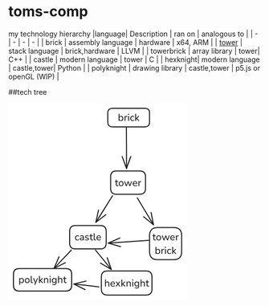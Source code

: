 # toms-comp
my technology hierarchy
|language| Description | ran on | analogous to |
| - | - | - | - |
| brick | assembly language | hardware | x64, ARM |
| [tower](tower.md) | stack language | brick,hardware | LLVM |
| towerbrick | array library | tower| C++ |
| castle | modern language | tower | C |
| hexknight| modern language | castle,tower| Python | 
| polyknight | drawing library | castle,tower | p5.js or openGL (WIP) | 

##tech tree

![alt text](tech_tree.png)
